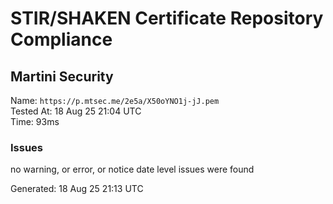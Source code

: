 # STIR/SHAKEN Certificate Repository Compliance

## Martini Security

Name: `https://p.mtsec.me/2e5a/X50oYNO1j-jJ.pem`\
Tested At: 18 Aug 25 21:04 UTC\
Time: 93ms

### Issues

no warning, or error, or notice date level issues were found

Generated: 18 Aug 25 21:13 UTC